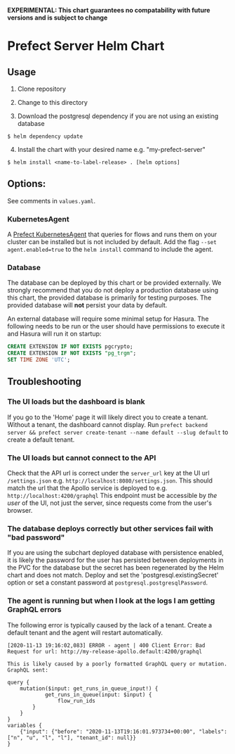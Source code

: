 **EXPERIMENTAL: This chart guarantees no compatability with future versions and is subject to change**

# Prefect Server Helm Chart

## Usage

1. Clone repository

2. Change to this directory

3. Download the postgresql dependency if you are not using an existing database

```
$ helm dependency update
```

4. Install the chart with your desired name e.g. "my-prefect-server"

```
$ helm install <name-to-label-release> . [helm options]
```

## Options:

See comments in `values.yaml`.


### KubernetesAgent

A [Prefect KubernetesAgent](https://docs.prefect.io/orchestration/agents/kubernetes.html) that queries for flows and runs them on your cluster can be installed but is not included by default.
Add the flag `--set agent.enabled=true` to the `helm install` command to include the agent.

### Database

The database can be deployed by this chart or be provided externally. 
We strongly recommend that you do not deploy a production database using this chart, the provided database is primarily for testing purposes.
The provided database will **not** persist your data by default.

An external database will require some minimal setup for Hasura.
The following needs to be run or the user should have permissions to execute it and Hasura will run it on startup:

```sql
CREATE EXTENSION IF NOT EXISTS pgcrypto;
CREATE EXTENSION IF NOT EXISTS "pg_trgm";
SET TIME ZONE 'UTC';
```

## Troubleshooting

### The UI loads but the dashboard is blank

If you go to the 'Home' page it will likely direct you to create a tenant. Without a tenant, the dashboard cannot display.
Run `prefect backend server && prefect server create-tenant --name default --slug default` to create a default tenant.

### The UI loads but cannot connect to the API

Check that the API url is correct under the `server_url` key at the UI url `/settings.json` e.g. `http://localhost:8080/settings.json`.
This should match the url that the Apollo service is deployed to e.g. `http://localhost:4200/graphql`
This endpoint must be accessible by *the user* of the UI, not just the server, since requests come from the user's browser.

### The database deploys correctly but other services fail with "bad password"

If you are using the subchart deployed database with persistence enabled, 
it is likely the password for the user has persisted between deployments in the PVC for the database but the secret has been regenerated by the Helm chart and does not match. 
Deploy and set the 'postgresql.existingSecret' option or set a constant password at `postgresql.postgresqlPassword`.

### The agent is running but when I look at the logs I am getting GraphQL errors

The following error is typically caused by the lack of a tenant. Create a default tenant and the agent will restart automatically.
```
[2020-11-13 19:16:02,083] ERROR - agent | 400 Client Error: Bad Request for url: http://my-release-apollo.default:4200/graphql

This is likely caused by a poorly formatted GraphQL query or mutation. GraphQL sent:

query {
    mutation($input: get_runs_in_queue_input!) {
            get_runs_in_queue(input: $input) {
                flow_run_ids
        }
    }
}
variables {
    {"input": {"before": "2020-11-13T19:16:01.973734+00:00", "labels": ["n", "u", "l", "l"], "tenant_id": null}}
}
```
